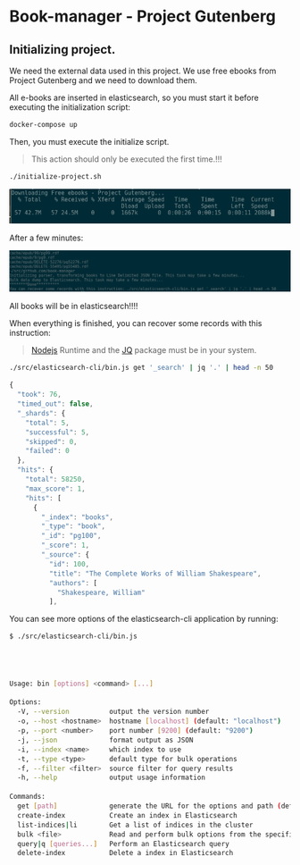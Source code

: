 # Book-manager - Project Gutenberg


## Initializing project.

We need the external data used in this project. We use free ebooks from Project Gutenberg and we need to download them.

All e-books are inserted in elasticsearch, so you must
start it before executing the initialization script:

```sh
docker-compose up
```


Then, you must execute the initialize script.
> This action should only be executed the first time.!!!

```sh
./initialize-project.sh
```

![Initializing project download data](./docs/download-data.png)


After a few minutes:


![Result](./docs/result-data.png)


All books will be in elasticsearch!!!!


When everything is finished, you can recover some records with this instruction:
> [Nodejs](https://nodejs.org) Runtime and the [JQ](https://stedolan.github.io/jq/download/) package must be in your system.


```sh
./src/elasticsearch-cli/bin.js get '_search' | jq '.' | head -n 50
```

```js
{
  "took": 76,
  "timed_out": false,
  "_shards": {
    "total": 5,
    "successful": 5,
    "skipped": 0,
    "failed": 0
  },
  "hits": {
    "total": 58250,
    "max_score": 1,
    "hits": [
      {
        "_index": "books",
        "_type": "book",
        "_id": "pg100",
        "_score": 1,
        "_source": {
          "id": 100,
          "title": "The Complete Works of William Shakespeare",
          "authors": [
            "Shakespeare, William"
          ],

```

You can see more options of the elasticsearch-cli application by running:

```sh
$ ./src/elasticsearch-cli/bin.js




Usage: bin [options] <command> [...]

Options:
  -V, --version          output the version number
  -o, --host <hostname>  hostname [localhost] (default: "localhost")
  -p, --port <number>    port number [9200] (default: "9200")
  -j, --json             format output as JSON
  -i, --index <name>     which index to use
  -t, --type <type>      default type for bulk operations
  -f, --filter <filter>  source filter for query results
  -h, --help             output usage information

Commands:
  get [path]             generate the URL for the options and path (default is /)
  create-index           Create an index in Elasticsearch
  list-indices|li        Get a list of indices in the cluster
  bulk <file>            Read and perform bulk options from the specified file
  query|q [queries...]   Perform an Elasticsearch query
  delete-index           Delete a index in Elasticsearch

```